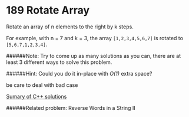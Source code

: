 # 189 Rotate Array

Rotate an array of n elements to the right by k steps.

For example, with n = 7 and k = 3, the array `[1,2,3,4,5,6,7]` is rotated to `[5,6,7,1,2,3,4]`.

######Note:
Try to come up as many solutions as you can, there are at least 3 different ways to solve this problem.

######Hint:
Could you do it in-place with *O(1)* extra space?

be care to deal with bad case

[Sumary of C++ solutions](https://leetcode.com/discuss/27387/summary-of-c-solutions)

######Related problem: 
Reverse Words in a String II